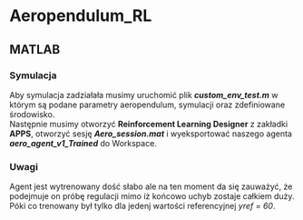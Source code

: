 # Aeropendulum_RL
## MATLAB

### Symulacja
Aby symulacja zadziałała musimy uruchomić plik ***custom_env_test.m*** w którym są podane  parametry aeropendulum, symulacji oraz zdefiniowane środowisko.    
Następnie musimy otworzyć **Reinforcement Learning Designer** z zakładki **APPS**, otworzyć sesję ***Aero_session.mat*** i wyeksportować naszego
agenta ***aero_agent_v1_Trained*** do Workspace.

### Uwagi
Agent jest wytrenowany dość słabo ale na ten moment da się zauważyć, że podejmuje on próbę regulacji mimo iż końcowo uchyb zostaje całkiem duży. 
Póki co trenowany był tylko dla jedenj wartości referencyjnej *yref = 60*.
